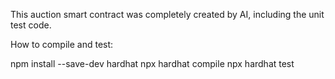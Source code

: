 This auction smart contract was completely created by AI, including the unit test code.


How to compile and test:

npm install --save-dev hardhat
npx hardhat compile
npx hardhat test
